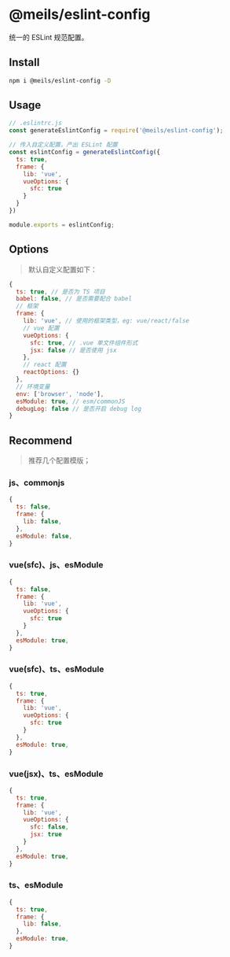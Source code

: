 # @meils/eslint-config

统一的 ESLint 规范配置。

## Install

```sh
npm i @meils/eslint-config -D
```

## Usage

```js
// .eslintrc.js
const generateEslintConfig = require('@meils/eslint-config');

// 传入自定义配置，产出 ESLint 配置
const eslintConfig = generateEslintConfig({
  ts: true,
  frame: {
    lib: 'vue',
    vueOptions: {
      sfc: true
    }
  }
})

module.exports = eslintConfig;
```

## Options

> 默认自定义配置如下：

```js
{
  ts: true, // 是否为 TS 项目
  babel: false, // 是否需要配合 babel
  // 框架
  frame: {
    lib: 'vue', // 使用的框架类型，eg: vue/react/false
    // vue 配置
    vueOptions: {
      sfc: true, // .vue 单文件组件形式
      jsx: false // 是否使用 jsx
    },
    // react 配置
    reactOptions: {}
  },
  // 环境变量
  env: ['browser', 'node'],
  esModule: true, // esm/commonJS
  debugLog: false // 是否开启 debug log
}
```

## Recommend

> 推荐几个配置模版；

### js、commonjs

```js
{
  ts: false,
  frame: {
    lib: false,
  },
  esModule: false,
}
```

### vue(sfc)、js、esModule

```js
{
  ts: false,
  frame: {
    lib: 'vue',
    vueOptions: {
      sfc: true
    }
  },
  esModule: true,
}
```

### vue(sfc)、ts、esModule

```js
{
  ts: true,
  frame: {
    lib: 'vue',
    vueOptions: {
      sfc: true
    }
  },
  esModule: true,
}
```

### vue(jsx)、ts、esModule

```js
{
  ts: true,
  frame: {
    lib: 'vue',
    vueOptions: {
      sfc: false,
      jsx: true
    }
  },
  esModule: true,
}
```

### ts、esModule

```js
{
  ts: true,
  frame: {
    lib: false,
  },
  esModule: true,
}
```